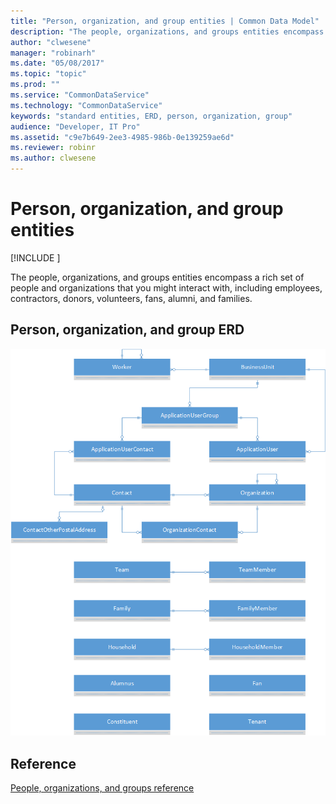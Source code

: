 ```yaml
---
title: "Person, organization, and group entities | Common Data Model"
description: "The people, organizations, and groups entities encompass a rich set of people and organizations that you might interact with."
author: "clwesene"
manager: "robinarh"
ms.date: "05/08/2017"
ms.topic: "topic"
ms.prod: ""
ms.service: "CommonDataService"
ms.technology: "CommonDataService"
keywords: "standard entities, ERD, person, organization, group"
audience: "Developer, IT Pro"
ms.assetid: "c9e7b649-2ee3-4985-986b-0e139259ae6d"
ms.reviewer: robinr
ms.author: clwesene
---
```


# Person, organization, and group entities

[!INCLUDE [](../includes/new-version.md)]


The people, organizations, and groups entities encompass a rich set of people and organizations that you might interact with, including employees, contractors, donors, volunteers, fans, alumni, and families.

## Person, organization, and group ERD

![People ERD](media/person-organization-group.png "People ERD")

## Reference

[People, organizations, and groups reference](entity-tables/person-organization-group.md "Person, organization, and group reference")
